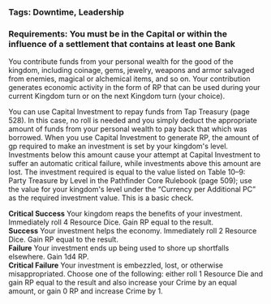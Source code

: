 ### Tags: Downtime, Leadership

### Requirements: You must be in the Capital or within the influence of a settlement that contains at least one Bank



You contribute funds from your personal wealth for the good of the kingdom, including coinage, gems, jewelry, weapons and armor salvaged from enemies, magical or alchemical items, and so on. Your contribution generates economic activity in the form of RP that can be used during your current Kingdom turn or on the next Kingdom turn (your choice).  
  
You can use Capital Investment to repay funds from Tap Treasury (page 528). In this case, no roll is needed and you simply deduct the appropriate amount of funds from your personal wealth to pay back that which was borrowed. When you use Capital Investment to generate RP, the amount of gp required to make an investment is set by your kingdom's level. Investments below this amount cause your attempt at Capital Investment to suffer an automatic critical failure, while investments above this amount are lost. The investment required is equal to the value listed on Table 10–9: Party Treasure by Level in the Pathfinder Core Rulebook (page 509); use the value for your kingdom's level under the “Currency per Additional PC” as the required investment value. This is a basic check.  
  
**Critical Success** Your kingdom reaps the benefits of your investment. Immediately roll 4 Resource Dice. Gain RP equal to the result.  
**Success** Your investment helps the economy. Immediately roll 2 Resource Dice. Gain RP equal to the result.  
**Failure** Your investment ends up being used to shore up shortfalls elsewhere. Gain 1d4 RP.  
**Critical Failure** Your investment is embezzled, lost, or otherwise misappropriated. Choose one of the following: either roll 1 Resource Die and gain RP equal to the result and also increase your Crime by an equal amount, or gain 0 RP and increase Crime by 1.
